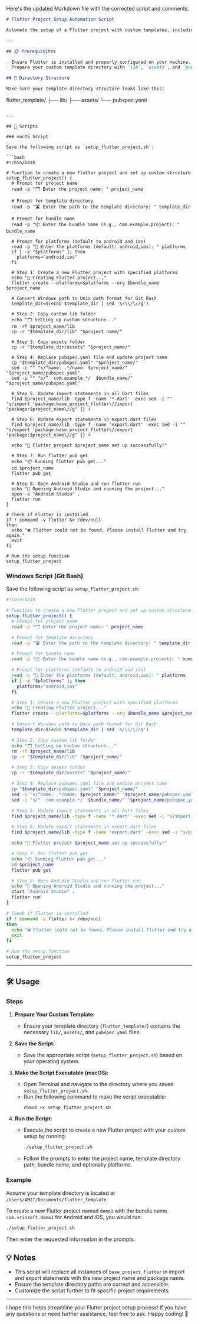 Here's the updated Markdown file with the corrected script and comments:

```markdown
# Flutter Project Setup Automation Script

Automate the setup of a Flutter project with custom templates, including updating import statements and configurations.

---

## 📋 Prerequisites

- Ensure Flutter is installed and properly configured on your machine.
- Prepare your custom template directory with `lib`, `assets`, and `pubspec.yaml` files.

## 📁 Directory Structure

Make sure your template directory structure looks like this:

```
flutter_template/
├── lib/
├── assets/
└── pubspec.yaml
```

---

## 🚀 Scripts

### macOS Script

Save the following script as `setup_flutter_project.sh`:

```bash
#!/bin/bash

# Function to create a new Flutter project and set up custom structure
setup_flutter_project() {
  # Prompt for project name
  read -p "🗂️ Enter the project name: " project_name

  # Prompt for template directory
  read -p "🛣️ Enter the path to the template directory: " template_dir

  # Prompt for bundle name
  read -p "📦 Enter the bundle name (e.g., com.example.project): " bundle_name

  # Prompt for platforms (default to android and ios)
  read -p "📱 Enter the platforms (default: android,ios): " platforms
  if [ -z "$platforms" ]; then
    platforms="android,ios"
  fi

  # Step 1: Create a new Flutter project with specified platforms
  echo "🚀 Creating Flutter project..."
  flutter create --platforms=$platforms --org $bundle_name $project_name

  # Convert Windows path to Unix path format for Git Bash
  template_dir=$(echo $template_dir | sed 's/\\/\//g')

  # Step 2: Copy custom lib folder
  echo "🗂 Setting up custom structure..."
  rm -rf $project_name/lib
  cp -r "$template_dir/lib" "$project_name/"

  # Step 3: Copy assets folder
  cp -r "$template_dir/assets" "$project_name/"

  # Step 4: Replace pubspec.yaml file and update project name
  cp "$template_dir/pubspec.yaml" "$project_name/"
  sed -i "" "s/^name: .*/name: $project_name/" "$project_name/pubspec.yaml"
  sed -i "" "s/^  com.example.*/  $bundle_name/" "$project_name/pubspec.yaml"

  # Step 5: Update import statements in all Dart files
  find $project_name/lib -type f -name '*.dart' -exec sed -i "" "s/import 'package:base_project_flutter\//import 'package:$project_name\//g" {} +

  # Step 6: Update export statements in export.dart files
  find $project_name/lib -type f -name 'export.dart' -exec sed -i "" "s/export 'package:base_project_flutter\//export 'package:$project_name\//g" {} +

  echo "🎉 Flutter project $project_name set up successfully!"

  # Step 7: Run flutter pub get
  echo "📦 Running flutter pub get..."
  cd $project_name
  flutter pub get

  # Step 8: Open Android Studio and run flutter run
  echo "🚀 Opening Android Studio and running the project..."
  open -a "Android Studio" .
  flutter run
}

# Check if Flutter is installed
if ! command -v flutter &> /dev/null
then
  echo "❌ Flutter could not be found. Please install Flutter and try again."
  exit
fi

# Run the setup function
setup_flutter_project
```

### Windows Script (Git Bash)

Save the following script as `setup_flutter_project.sh`:

```bash
#!/bin/bash

# Function to create a new Flutter project and set up custom structure
setup_flutter_project() {
  # Prompt for project name
  read -p "🗂️ Enter the project name: " project_name

  # Prompt for template directory
  read -p "🛣️ Enter the path to the template directory: " template_dir

  # Prompt for bundle name
  read -p "📦 Enter the bundle name (e.g., com.example.project): " bundle_name

  # Prompt for platforms (default to android and ios)
  read -p "📱 Enter the platforms (default: android,ios): " platforms
  if [ -z "$platforms" ]; then
    platforms="android,ios"
  fi

  # Step 1: Create a new Flutter project with specified platforms
  echo "🚀 Creating Flutter project..."
  flutter create --platforms=$platforms --org $bundle_name $project_name

  # Convert Windows path to Unix path format for Git Bash
  template_dir=$(echo $template_dir | sed 's/\\/\//g')

  # Step 2: Copy custom lib folder
  echo "🗂 Setting up custom structure..."
  rm -rf $project_name/lib
  cp -r "$template_dir/lib" "$project_name/"

  # Step 3: Copy assets folder
  cp -r "$template_dir/assets" "$project_name/"

  # Step 4: Replace pubspec.yaml file and update project name
  cp "$template_dir/pubspec.yaml" "$project_name/"
  sed -i "s/^name: .*/name: $project_name/" "$project_name/pubspec.yaml"
  sed -i "s/^  com.example.*/  $bundle_name/" "$project_name/pubspec.yaml"

  # Step 5: Update import statements in all Dart files
  find $project_name/lib -type f -name '*.dart' -exec sed -i "s/import 'package:base_project_flutter\//import 'package:$project_name\//g" {} +

  # Step 6: Update export statements in export.dart files
  find $project_name/lib -type f -name 'export.dart' -exec sed -i "s/export 'package:base_project_flutter\//export 'package:$project_name\//g" {} +

  echo "🎉 Flutter project $project_name set up successfully!"

  # Step 7: Run flutter pub get
  echo "📦 Running flutter pub get..."
  cd $project_name
  flutter pub get

  # Step 8: Open Android Studio and run flutter run
  echo "🚀 Opening Android Studio and running the project..."
  start "Android Studio" .
  flutter run
}

# Check if Flutter is installed
if ! command -v flutter &> /dev/null
then
  echo "❌ Flutter could not be found. Please install Flutter and try again."
  exit
fi

# Run the setup function
setup_flutter_project
```

---

## 🛠 Usage

### Steps

1. **Prepare Your Custom Template:**
   - Ensure your template directory (`flutter_template/`) contains the necessary `lib/`, `assets/`, and `pubspec.yaml` files.

2. **Save the Script:**
   - Save the appropriate script (`setup_flutter_project.sh`) based on your operating system.

3. **Make the Script Executable (macOS):**
   - Open Terminal and navigate to the directory where you saved `setup_flutter_project.sh`.
   - Run the following command to make the script executable:
     ```bash
     chmod +x setup_flutter_project.sh
     ```

4. **Run the Script:**
   - Execute the script to create a new Flutter project with your custom setup by running:
     ```bash
     ./setup_flutter_project.sh
     ```
   - Follow the prompts to enter the project name, template directory path, bundle name, and optionally platforms.

### Example

Assume your template directory is located at `/Users/AMIT/Documents/flutter_template`.

To create a new Flutter project named `demo1` with the bundle name `com.vrinsoft.demo1` for Android and iOS, you would run:

```bash
./setup_flutter_project.sh
```

Then enter the requested information in the prompts.

## 💡 Notes

- This script will replace all instances of `base_project_flutter` in import and export statements with the new project name and package name.
- Ensure the template directory paths are correct and accessible.
- Customize the script further to fit specific project requirements.

---

I hope this helps streamline your Flutter project setup process! If you have any questions or need further assistance, feel free to ask. Happy coding! 🚀